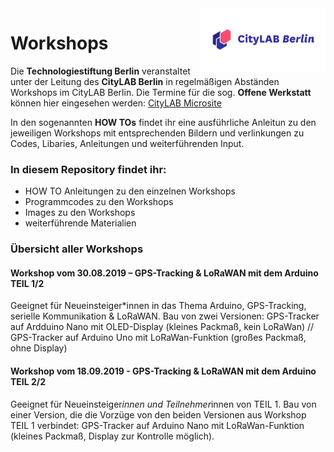 <img align="right" width="200px" src="images/citylab-logo-2160x550.jpg">

# Workshops
Die **Technologiestiftung Berlin** veranstaltet unter der Leitung des **CityLAB Berlin** in regelmäßigen Abständen Workshops im CityLAB Berlin. Die Termine für die sog. **Offene Werkstatt** können hier eingesehen werden: [CityLAB Microsite](https://www.citylab-berlin.org/)

In den sogenannten **HOW TOs** findet ihr eine ausführliche Anleitun zu den jeweiligen Workshops mit entsprechenden Bildern und verlinkungen zu Codes, Libaries, Anleitungen und weiterführenden Input. 

### In diesem Repository findet ihr:
* HOW TO Anleitungen zu den einzelnen Workshops
* Programmcodes zu den Workshops
* Images zu den Workshops
* weiterführende Materialien

### Übersicht aller Workshops

#### Workshop vom 30.08.2019 – GPS-Tracking & LoRaWAN mit dem Arduino TEIL 1/2
Geeignet für Neueinsteiger*innen in das Thema Arduino, GPS-Tracking, serielle Kommunikation & LoRaWAN. Bau von zwei Versionen: GPS-Tracker auf Ardduino Nano mit OLED-Display (kleines Packmaß, kein LoRaWan) // GPS-Tracker auf Arduino Uno mit LoRaWan-Funktion (großes Packmaß, ohne Display)

#### Workshop vom 18.09.2019 - GPS-Tracking & LoRaWAN mit dem Arduino TEIL 2/2
Geeignet für Neueinsteiger*innen und Teilnehmer*innen von TEIL 1. Bau von einer Version, die die Vorzüge von den beiden Versionen aus Workshop TEIL 1 verbindet: GPS-Tracker auf Arduino Nano mit LoRaWan-Funktion (kleines Packmaß, Display zur Kontrolle möglich).
